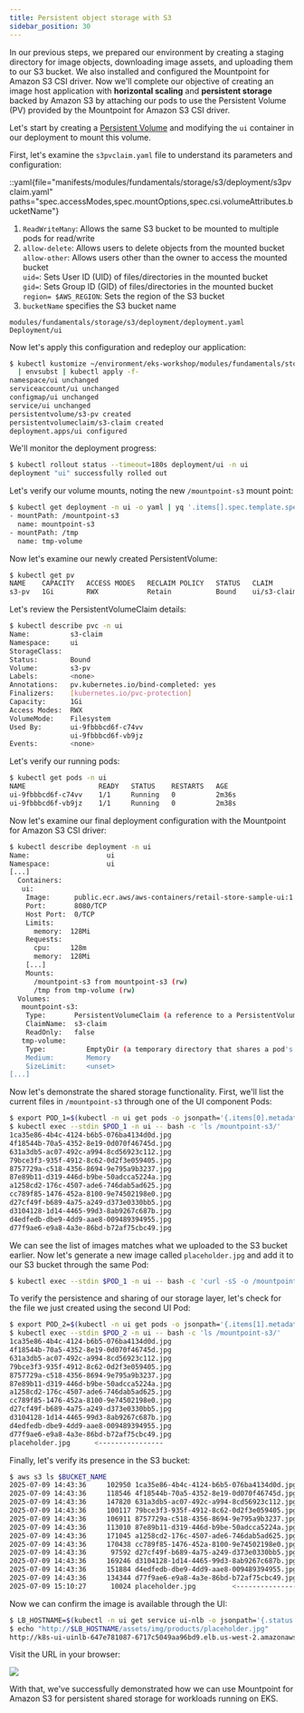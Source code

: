 ```yaml
---
title: Persistent object storage with S3
sidebar_position: 30
---
```


In our previous steps, we prepared our environment by creating a staging directory for image objects, downloading image assets, and uploading them to our S3 bucket. We also installed and configured the Mountpoint for Amazon S3 CSI driver. Now we'll complete our objective of creating an image host application with **horizontal scaling** and **persistent storage** backed by Amazon S3 by attaching our pods to use the Persistent Volume (PV) provided by the Mountpoint for Amazon S3 CSI driver.

Let's start by creating a [Persistent Volume](https://kubernetes.io/docs/concepts/storage/persistent-volumes/) and modifying the `ui` container in our deployment to mount this volume.

First, let's examine the `s3pvclaim.yaml` file to understand its parameters and configuration:

::yaml{file="manifests/modules/fundamentals/storage/s3/deployment/s3pvclaim.yaml" paths="spec.accessModes,spec.mountOptions,spec.csi.volumeAttributes.bucketName"}

1. `ReadWriteMany`: Allows the same S3 bucket to be mounted to multiple pods for read/write
2. `allow-delete`: Allows users to delete objects from the mounted bucket  
   `allow-other`: Allows users other than the owner to access the mounted bucket  
   `uid=`: Sets User ID (UID) of files/directories in the mounted bucket  
   `gid=`: Sets Group ID (GID) of files/directories in the mounted bucket  
   `region= $AWS_REGION`: Sets the region of the S3 bucket
3. `bucketName` specifies the S3 bucket name

```kustomization
modules/fundamentals/storage/s3/deployment/deployment.yaml
Deployment/ui
```

Now let's apply this configuration and redeploy our application:

```bash hook=s3-deployment
$ kubectl kustomize ~/environment/eks-workshop/modules/fundamentals/storage/s3/deployment \
  | envsubst | kubectl apply -f-
namespace/ui unchanged
serviceaccount/ui unchanged
configmap/ui unchanged
service/ui unchanged
persistentvolume/s3-pv created
persistentvolumeclaim/s3-claim created
deployment.apps/ui configured
```

We'll monitor the deployment progress:

```bash
$ kubectl rollout status --timeout=180s deployment/ui -n ui
deployment "ui" successfully rolled out
```

Let's verify our volume mounts, noting the new `/mountpoint-s3` mount point:

```bash
$ kubectl get deployment -n ui -o yaml | yq '.items[].spec.template.spec.containers[].volumeMounts'
- mountPath: /mountpoint-s3
  name: mountpoint-s3
- mountPath: /tmp
  name: tmp-volume
```

Now let's examine our newly created PersistentVolume:

```bash
$ kubectl get pv
NAME    CAPACITY   ACCESS MODES   RECLAIM POLICY   STATUS   CLAIM             STORAGECLASS   VOLUMEATTRIBUTESCLASS   REASON   AGE
s3-pv   1Gi        RWX            Retain           Bound    ui/s3-claim                      <unset>                          2m31s
```

Let's review the PersistentVolumeClaim details:

```bash
$ kubectl describe pvc -n ui
Name:          s3-claim
Namespace:     ui
StorageClass:
Status:        Bound
Volume:        s3-pv
Labels:        <none>
Annotations:   pv.kubernetes.io/bind-completed: yes
Finalizers:    [kubernetes.io/pvc-protection]
Capacity:      1Gi
Access Modes:  RWX
VolumeMode:    Filesystem
Used By:       ui-9fbbbcd6f-c74vv
               ui-9fbbbcd6f-vb9jz
Events:        <none>
```

Let's verify our running pods:

```bash
$ kubectl get pods -n ui
NAME                  READY   STATUS    RESTARTS   AGE
ui-9fbbbcd6f-c74vv    1/1     Running   0          2m36s
ui-9fbbbcd6f-vb9jz    1/1     Running   0          2m38s
```

Now let's examine our final deployment configuration with the Mountpoint for Amazon S3 CSI driver:

```bash
$ kubectl describe deployment -n ui
Name:                   ui
Namespace:              ui
[...]
  Containers:
   ui:
    Image:      public.ecr.aws/aws-containers/retail-store-sample-ui:1.2.1
    Port:       8080/TCP
    Host Port:  0/TCP
    Limits:
      memory:  128Mi
    Requests:
      cpu:     128m
      memory:  128Mi
    [...]
    Mounts:
      /mountpoint-s3 from mountpoint-s3 (rw)
      /tmp from tmp-volume (rw)
  Volumes:
   mountpoint-s3:
    Type:       PersistentVolumeClaim (a reference to a PersistentVolumeClaim in the same namespace)
    ClaimName:  s3-claim
    ReadOnly:   false
   tmp-volume:
    Type:          EmptyDir (a temporary directory that shares a pod's lifetime)
    Medium:        Memory
    SizeLimit:     <unset>
[...]
```

Now let's demonstrate the shared storage functionality. First, we'll list the current files in `/mountpoint-s3` through one of the UI component Pods:

```bash hook=sample-images
$ export POD_1=$(kubectl -n ui get pods -o jsonpath='{.items[0].metadata.name}')
$ kubectl exec --stdin $POD_1 -n ui -- bash -c 'ls /mountpoint-s3/'
1ca35e86-4b4c-4124-b6b5-076ba4134d0d.jpg
4f18544b-70a5-4352-8e19-0d070f46745d.jpg
631a3db5-ac07-492c-a994-8cd56923c112.jpg
79bce3f3-935f-4912-8c62-0d2f3e059405.jpg
8757729a-c518-4356-8694-9e795a9b3237.jpg
87e89b11-d319-446d-b9be-50adcca5224a.jpg
a1258cd2-176c-4507-ade6-746dab5ad625.jpg
cc789f85-1476-452a-8100-9e74502198e0.jpg
d27cf49f-b689-4a75-a249-d373e0330bb5.jpg
d3104128-1d14-4465-99d3-8ab9267c687b.jpg
d4edfedb-dbe9-4dd9-aae8-009489394955.jpg
d77f9ae6-e9a8-4a3e-86bd-b72af75cbc49.jpg
```

We can see the list of images matches what we uploaded to the S3 bucket earlier. Now let's generate a new image called `placeholder.jpg` and add it to our S3 bucket through the same Pod:

```bash
$ kubectl exec --stdin $POD_1 -n ui -- bash -c 'curl -sS -o /mountpoint-s3/placeholder.jpg https://placehold.co/600x400/jpg?text=EKS+Workshop\\nPlaceholder'
```

To verify the persistence and sharing of our storage layer, let's check for the file we just created using the second UI Pod:

```bash
$ export POD_2=$(kubectl -n ui get pods -o jsonpath='{.items[1].metadata.name}')
$ kubectl exec --stdin $POD_2 -n ui -- bash -c 'ls /mountpoint-s3/'
1ca35e86-4b4c-4124-b6b5-076ba4134d0d.jpg
4f18544b-70a5-4352-8e19-0d070f46745d.jpg
631a3db5-ac07-492c-a994-8cd56923c112.jpg
79bce3f3-935f-4912-8c62-0d2f3e059405.jpg
8757729a-c518-4356-8694-9e795a9b3237.jpg
87e89b11-d319-446d-b9be-50adcca5224a.jpg
a1258cd2-176c-4507-ade6-746dab5ad625.jpg
cc789f85-1476-452a-8100-9e74502198e0.jpg
d27cf49f-b689-4a75-a249-d373e0330bb5.jpg
d3104128-1d14-4465-99d3-8ab9267c687b.jpg
d4edfedb-dbe9-4dd9-aae8-009489394955.jpg
d77f9ae6-e9a8-4a3e-86bd-b72af75cbc49.jpg
placeholder.jpg      <----------------
```

Finally, let's verify its presence in the S3 bucket:

```bash
$ aws s3 ls $BUCKET_NAME
2025-07-09 14:43:36     102950 1ca35e86-4b4c-4124-b6b5-076ba4134d0d.jpg
2025-07-09 14:43:36     118546 4f18544b-70a5-4352-8e19-0d070f46745d.jpg
2025-07-09 14:43:36     147820 631a3db5-ac07-492c-a994-8cd56923c112.jpg
2025-07-09 14:43:36     100117 79bce3f3-935f-4912-8c62-0d2f3e059405.jpg
2025-07-09 14:43:36     106911 8757729a-c518-4356-8694-9e795a9b3237.jpg
2025-07-09 14:43:36     113010 87e89b11-d319-446d-b9be-50adcca5224a.jpg
2025-07-09 14:43:36     171045 a1258cd2-176c-4507-ade6-746dab5ad625.jpg
2025-07-09 14:43:36     170438 cc789f85-1476-452a-8100-9e74502198e0.jpg
2025-07-09 14:43:36      97592 d27cf49f-b689-4a75-a249-d373e0330bb5.jpg
2025-07-09 14:43:36     169246 d3104128-1d14-4465-99d3-8ab9267c687b.jpg
2025-07-09 14:43:36     151884 d4edfedb-dbe9-4dd9-aae8-009489394955.jpg
2025-07-09 14:43:36     134344 d77f9ae6-e9a8-4a3e-86bd-b72af75cbc49.jpg
2025-07-09 15:10:27      10024 placeholder.jpg         <----------------
```

Now we can confirm the image is available through the UI:

```bash hook=placeholder
$ LB_HOSTNAME=$(kubectl -n ui get service ui-nlb -o jsonpath='{.status.loadBalancer.ingress[*].hostname}{"\n"}')
$ echo "http://$LB_HOSTNAME/assets/img/products/placeholder.jpg"
http://k8s-ui-uinlb-647e781087-6717c5049aa96bd9.elb.us-west-2.amazonaws.com/assets/img/products/placeholder.jpg
```

Visit the URL in your browser:

<Browser url="http://k8s-ui-uinlb-647e781087-6717c5049aa96b...">
<img src={require('./assets/placeholder.jpg').default}/>
</Browser>

With that, we've successfully demonstrated how we can use Mountpoint for Amazon S3 for persistent shared storage for workloads running on EKS.
